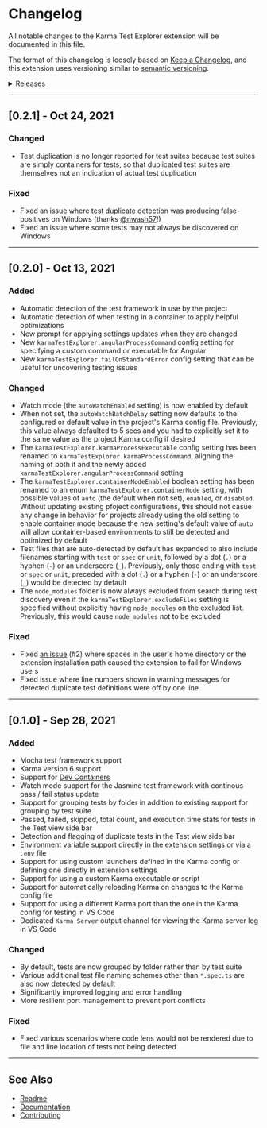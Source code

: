 # Changelog

All notable changes to the Karma Test Explorer extension will be documented in this file.

The format of this changelog is loosely based on [Keep a Changelog](https://keepachangelog.com/en/1.0.0/), and this extension uses versioning similar to [semantic versioning](https://semver.org/spec/v2.0.0.html).

<details>
  <summary>Releases</summary>

  - [0.2.1 - Oct 24, 2021](#021---oct-24-2021)
  - [0.2.0 - Oct 13, 2021](#020---oct-13-2021)
  - [0.1.0 - Sep 28, 2021](#010---sep-28-2021)
</details>


---
## [0.2.1] - Oct 24, 2021

### Changed

- Test duplication is no longer reported for test suites because test suites are simply containers for tests, so that duplicated test suites are themselves not an indication of actual test duplication

### Fixed
- Fixed an issue where test duplicate detection was producing false-positives on Windows (thanks [@nwash57](https://github.com/nwash57)!)
- Fixed an issue where some tests may not always be discovered on Windows

---
## [0.2.0] - Oct 13, 2021

### Added

- Automatic detection of the test framework in use by the project
- Automatic detection of when testing in a container to apply helpful optimizations
- New prompt for applying settings updates when they are changed
- New `karmaTestExplorer.angularProcessCommand` config setting for specifying a custom command or executable for Angular
- New `karmaTestExplorer.failOnStandardError` config setting that can be useful for uncovering testing issues

### Changed

- Watch mode (the `autoWatchEnabled` setting) is now enabled by default
- When not set, the `autoWatchBatchDelay` setting now defaults to the configured or default value in the project's Karma config file. Previously, this value always defaulted to 5 secs and you had to explicitly set it to the same value as the project Karma config if desired
- The `karmaTestExplorer.karmaProcessExecutable` config setting has been renamed to `karmaTestExplorer.karmaProcessCommand`, aligning the naming of both it and the newly added `karmaTestExplorer.angularProcessCommand` setting
- The `karmaTestExplorer.containerModeEnabled` boolean setting has been renamed to an enum `karmaTestExplorer.containerMode` setting, with possible values of `auto` (the default when not set), `enabled`, or `disabled`. Without updating existing pfoject configurations, this should not casue any change in behavior for projects already using the old setting to enable container mode because the new setting's default value of `auto` will allow container-based environments to still be detected and optimized by default
- Test files that are auto-detected by default has expanded to also include filenames starting with `test` or `spec` or `unit`, followed by a dot (`.`) or a hyphen (`-`) or an underscore (`_`). Previously, only those ending with `test` or `spec` or `unit`, preceded with a dot (`.`) or a hyphen (`-`) or an underscore (`_`) would be detected by default
- The `node_modules` folder is now always excluded from search during test discovery even if the `karmaTestExplorer.excludeFiles` setting is specified without explicitly having `node_modules` on the excluded list. Previously, this would cause `node_modules` not to be excluded

### Fixed

- Fixed [an issue](https://github.com/lucono/karma-test-explorer/issues/2) (#2) where spaces in the user's home directory or the extension installation path caused the extension to fail for Windows users
- Fixed issue where line numbers shown in warning messages for detected duplicate test definitions were off by one line

---
## [0.1.0] - Sep 28, 2021

### Added

- Mocha test framework support
- Karma version 6 support
- Support for [Dev Containers](https://code.visualstudio.com/docs/remote/containers)
- Watch mode support for the Jasmine test framework with continous pass / fail status update
- Support for grouping tests by folder in addition to existing support for grouping by test suite
- Passed, failed, skipped, total count, and execution time stats for tests in the Test view side bar
- Detection and flagging of duplicate tests in the Test view side bar
- Environment variable support directly in the extension settings or via a `.env` file
- Support for using custom launchers defined in the Karma config or defining one directly in extension settings
- Support for using a custom Karma executable or script
- Support for automatically reloading Karma on changes to the Karma config file
- Support for using a different Karma port than the one in the Karma config for testing in VS Code
- Dedicated `Karma Server` output channel for viewing the Karma server log in VS Code

### Changed

- By default, tests are now grouped by folder rather than by test suite
- Various additional test file naming schemes other than `*.spec.ts` are also now detected by default
- Significantly improved logging and error handling
- More resilient port management to prevent port conflicts

### Fixed

- Fixed various scenarios where code lens would not be rendered due to file and line location of tests not being detected

---
## See Also

- [Readme](https://github.com/lucono/karma-test-explorer/blob/master/README.md#karma-test-explorer-for-visual-studio-code)
- [Documentation](https://github.com/lucono/karma-test-explorer/blob/master/docs/documentation.md#documentation---karma-test-explorer)
- [Contributing](https://github.com/lucono/karma-test-explorer/blob/master/CONTRIBUTING.md#contributing---karma-test-explorer)
